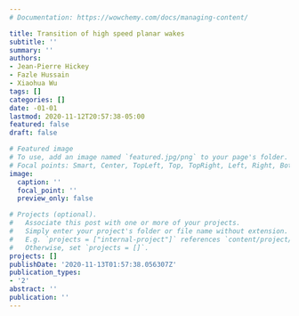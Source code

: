 ```yaml
---
# Documentation: https://wowchemy.com/docs/managing-content/

title: Transition of high speed planar wakes
subtitle: ''
summary: ''
authors:
- Jean-Pierre Hickey
- Fazle Hussain
- Xiaohua Wu
tags: []
categories: []
date: -01-01
lastmod: 2020-11-12T20:57:38-05:00
featured: false
draft: false

# Featured image
# To use, add an image named `featured.jpg/png` to your page's folder.
# Focal points: Smart, Center, TopLeft, Top, TopRight, Left, Right, BottomLeft, Bottom, BottomRight.
image:
  caption: ''
  focal_point: ''
  preview_only: false

# Projects (optional).
#   Associate this post with one or more of your projects.
#   Simply enter your project's folder or file name without extension.
#   E.g. `projects = ["internal-project"]` references `content/project/deep-learning/index.md`.
#   Otherwise, set `projects = []`.
projects: []
publishDate: '2020-11-13T01:57:38.056307Z'
publication_types:
- '2'
abstract: ''
publication: ''
---
```

